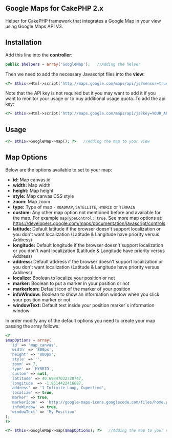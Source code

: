 ## Google Maps for CakePHP 2.x
Helper for CakePHP framework that integrates a Google Map in your view using Google Maps API V3.

## Installation
Add this line into the **controller**:
```php
public $helpers = array('GoogleMap');   //Adding the helper
```

Then we need to add the necessary Javascript files into the **view**:
```php
<?= $this->Html->script('http://maps.google.com/maps/api/js?sensor=true', false); ?>
```
Note that the API key is not required but it you may want to add it if you want to monitor your usage or to buy additional usage quota.
To add the api key:
```php
<?= $this->Html->script('http://maps.google.com/maps/api/js?key=YOUR_API_KEY&sensor=true', false); ?>
```

## Usage
```php
<?= $this->GoogleMap->map(); ?>   //Adding the map to your view
```

## Map Options
Below are the options available to set to your map:
* **id:** Map canvas id
* **width:** Map width
* **height:** Map height
* **style:** Map canvas CSS style
* **zoom:** Map zoom
* **type:** Type of map - `ROADMAP`, `SATELLITE`, `HYBRID` or `TERRAIN`
* **custom:** Any other map option not mentioned before and available for the map. For example `mapTypeControl: true`. See more map options at: https://developers.google.com/maps/documentation/javascript/controls
* **latitude:** Default latitude if the browser doesn't support localization or you don't want localization (Latitude & Langitude have priority versus Address)
* **longitude:** Default longitude if the browser doesn't support localization or you don't want localization (Latitude & Langitude have priority versus Address)
* **address:** Default address if the browser doesn't support localization or you don't want localization (Latitude & Langitude have priority versus Address)
* **localize:** Boolean to localize your position or not
* **marker:** Boolean to put a marker in your position or not
* **markerIcon:** Default icon of the marker of your position
* **infoWindow:** Boolean to show an information window when you click your position marker or not
* **windowText:** Default text inside your position marker´s information window

In order modify any of the default options you need to create your map passing the array follows:
```php
<?
$mapOptions = array(
  'id' => 'map_canvas',        
  'width' => '800px', 
  'height' => '800px',
  'style' => '',
  'zoom' => 7,
  'type' => 'HYBRID',
  'custom' => null,
  'latitude' => 40.69847032728747,
  'longitude' => -1.9514422416687,
  'address' => '1 Infinite Loop, Cupertino',
  'localize' => true,
  'marker' => true,
  'markerIcon' => 'http://google-maps-icons.googlecode.com/files/home.png',
  'infoWindow' => true,
  'windowText' => 'My Position'
);
?>

<?= $this->GoogleMap->map($mapOptions); ?>   //Adding the map to your view
```
